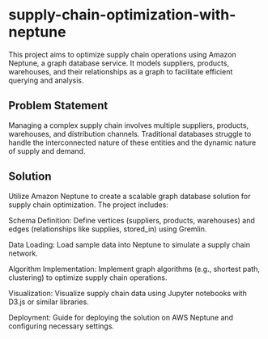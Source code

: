# supply-chain-optimization-with-neptune
This project aims to optimize supply chain operations using Amazon Neptune, a graph database service. It models suppliers, products, warehouses, and their relationships as a graph to facilitate efficient querying and analysis.

## Problem Statement
Managing a complex supply chain involves multiple suppliers, products, warehouses, and distribution channels. Traditional databases struggle to handle the interconnected nature of these entities and the dynamic nature of supply and demand.

## Solution
Utilize Amazon Neptune to create a scalable graph database solution for supply chain optimization. The project includes:

Schema Definition: Define vertices (suppliers, products, warehouses) and edges (relationships like supplies, stored_in) using Gremlin.

Data Loading: Load sample data into Neptune to simulate a supply chain network.

Algorithm Implementation: Implement graph algorithms (e.g., shortest path, clustering) to optimize supply chain operations.

Visualization: Visualize supply chain data using Jupyter notebooks with D3.js or similar libraries.

Deployment: Guide for deploying the solution on AWS Neptune and configuring necessary settings.
